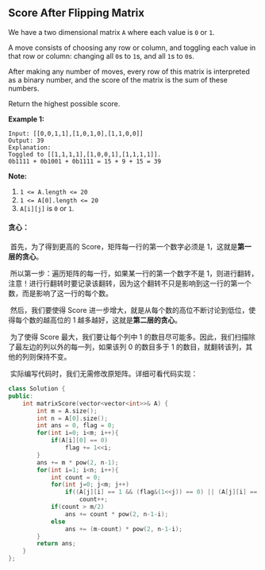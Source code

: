 ## Score After Flipping Matrix

We have a two dimensional matrix `A` where each value is `0` or `1`.

A move consists of choosing any row or column, and toggling each value in that row or column: changing all `0`s to `1`s, and all `1`s to `0`s.

After making any number of moves, every row of this matrix is interpreted as a binary number, and the score of the matrix is the sum of these numbers.

Return the highest possible score.

**Example 1:**

```
Input: [[0,0,1,1],[1,0,1,0],[1,1,0,0]]
Output: 39
Explanation:
Toggled to [[1,1,1,1],[1,0,0,1],[1,1,1,1]].
0b1111 + 0b1001 + 0b1111 = 15 + 9 + 15 = 39
```

**Note:**

1. `1 <= A.length <= 20`
2. `1 <= A[0].length <= 20`
3. `A[i][j]` is `0` or `1`.

#### 贪心：

​		首先，为了得到更高的 Score，矩阵每一行的第一个数字必须是 1，这就是**第一层的贪心**。

​		所以第一步：遍历矩阵的每一行，如果某一行的第一个数字不是 1，则进行翻转，注意！进行行翻转时要记录该翻转，因为这个翻转不只是影响到这一行的第一个数，而是影响了这一行的每个数。

​		然后，我们要使得 Score 进一步增大，就是从每个数的高位不断讨论到低位，使得每个数的越高位的 1 越多越好，这就是**第二层的贪心**。

​		为了使得 Score 最大，我们要让每个列中 1 的数目尽可能多。因此，我们扫描除了最左边的列以外的每一列，如果该列 0 的数目多于 1 的数目，就翻转该列，其他的列则保持不变。

​		实际编写代码时，我们无需修改原矩阵。详细可看代码实现：

```c++
class Solution {
public:
    int matrixScore(vector<vector<int>>& A) {
        int m = A.size();
        int n = A[0].size();
        int ans = 0, flag = 0;
        for(int i=0; i<m; i++){
            if(A[i][0] == 0)
                flag += 1<<i;
        }
        ans += m * pow(2, n-1);
        for(int i=1; i<n; i++){
            int count = 0;
            for(int j=0; j<m; j++)
                if((A[j][i] == 1 && (flag&(1<<j)) == 0) || (A[j][i] == 0 && (flag&(1<<j))))
                    count++;                    
            if(count > m/2)
                ans += count * pow(2, n-1-i);
            else
                ans += (m-count) * pow(2, n-1-i);
        }
        return ans;
    }
};
```

